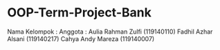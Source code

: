 # OOP-Term-Project-Bank

Nama Kelompok :
Anggota : Aulia Rahman Zulfi (119140110)
          Fadhil Azhar Alsani (119140217)
          Cahya Andy Mareza (119140007)

 
